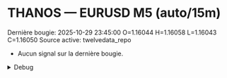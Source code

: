 # THANOS — EURUSD M5 (auto/15m)
Dernière bougie: 2025-10-29 23:45:00  O=1.16044  H=1.16058  L=1.16043  C=1.16050
Source active: twelvedata_repo

- Aucun signal sur la dernière bougie.

<details><summary>Debug</summary>

- TD_API_KEY manquant.

</details>